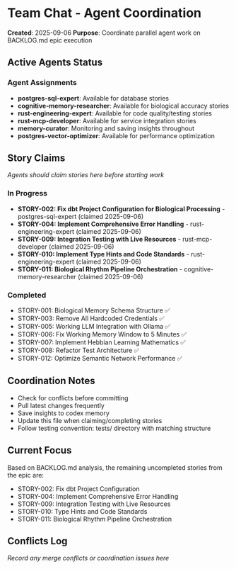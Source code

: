 # Team Chat - Agent Coordination
**Created**: 2025-09-06
**Purpose**: Coordinate parallel agent work on BACKLOG.md epic execution

## Active Agents Status

### Agent Assignments
- **postgres-sql-expert**: Available for database stories
- **cognitive-memory-researcher**: Available for biological accuracy stories  
- **rust-engineering-expert**: Available for code quality/testing stories
- **rust-mcp-developer**: Available for service integration stories
- **memory-curator**: Monitoring and saving insights throughout
- **postgres-vector-optimizer**: Available for performance optimization

## Story Claims
*Agents should claim stories here before starting work*

### In Progress
- **STORY-002: Fix dbt Project Configuration for Biological Processing** - postgres-sql-expert (claimed 2025-09-06)
- **STORY-004: Implement Comprehensive Error Handling** - rust-engineering-expert (claimed 2025-09-06)
- **STORY-009: Integration Testing with Live Resources** - rust-mcp-developer (claimed 2025-09-06)
- **STORY-010: Implement Type Hints and Code Standards** - rust-engineering-expert (claimed 2025-09-06)
- **STORY-011: Biological Rhythm Pipeline Orchestration** - cognitive-memory-researcher (claimed 2025-09-06)

### Completed
- STORY-001: Biological Memory Schema Structure ✅
- STORY-003: Remove All Hardcoded Credentials ✅  
- STORY-005: Working LLM Integration with Ollama ✅
- STORY-006: Fix Working Memory Window to 5 Minutes ✅
- STORY-007: Implement Hebbian Learning Mathematics ✅
- STORY-008: Refactor Test Architecture ✅
- STORY-012: Optimize Semantic Network Performance ✅

## Coordination Notes
- Check for conflicts before committing
- Pull latest changes frequently
- Save insights to codex memory
- Update this file when claiming/completing stories
- Follow testing convention: tests/ directory with matching structure

## Current Focus
Based on BACKLOG.md analysis, the remaining uncompleted stories from the epic are:
- STORY-002: Fix dbt Project Configuration 
- STORY-004: Implement Comprehensive Error Handling
- STORY-009: Integration Testing with Live Resources
- STORY-010: Type Hints and Code Standards
- STORY-011: Biological Rhythm Pipeline Orchestration

## Conflicts Log
*Record any merge conflicts or coordination issues here*